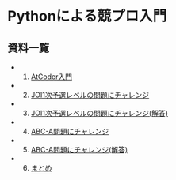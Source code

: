 # Pythonによる競プロ入門

## 資料一覧

- 1. [AtCoder入門](1_AtCoder.md)
- 2. [JOI1次予選レベルの問題にチャレンジ](2_JOI.md)
- 3. [JOI1次予選レベルの問題にチャレンジ(解答)](2_JOI_ans.md)
- 4. [ABC-A問題にチャレンジ](3_Level-A.md)
- 5. [ABC-A問題にチャレンジ(解答)](3_Level-A_ans.md)
- 6. [まとめ](4_matome.md)